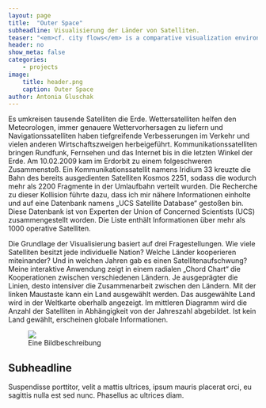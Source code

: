 ```yaml
---
layout: page
title:  "Outer Space"
subheadline: Visualisierung der Länder von Satelliten.
teaser: "<em>cf. city flows</em> is a comparative visualization environment of urban bike mobility designed to help citizens casually analyze three bike-sharing systems in the context of a public exhibition space."
header: no
show_meta: false
categories:
    - projects
image:
    title: header.png
    caption: Outer Space
author: Antonia Gluschak
---
```


Es umkreisen tausende Satelliten die Erde. Wettersatelliten helfen den Meteorologen, immer genauere Wettervorhersagen zu liefern und Navigationssatelliten haben tiefgreifende Verbesserungen im Verkehr und vielen anderen Wirtschaftszweigen herbeigeführt. Kommunikationssatelliten bringen Rundfunk, Fernsehen und das Internet bis in die letzten Winkel der Erde. Am 10.02.2009 kam im Erdorbit zu einem folgeschweren Zusammenstoß. Ein Kommunikationssatellit namens Iridium 33 kreuzte die Bahn des bereits ausgedienten Satelliten Kosmos 2251, sodass die wodurch mehr als 2200 Fragmente in der Umlaufbahn verteilt wurden. Die Recherche zu dieser Kollision führte dazu, dass ich mir nähere Informationen einholte und auf eine Datenbank namens „UCS Satellite Database“ gestoßen bin. Diese Datenbank ist von Experten der Union of Concerned Scientists (UCS) zusammengestellt worden. Die Liste enthält Informationen über mehr als 1000 operative Satelliten.

Die Grundlage der Visualisierung basiert auf drei Fragestellungen. Wie viele Satelliten besitzt jede individuelle Nation? Welche Länder kooperieren miteinander? Und in welchen Jahren gab es einen Satellitenaufschwung? Meine interaktive Anwendung zeigt in einem radialen „Chord Chart“ die Kooperationen zwischen verschiedenen Ländern. Je ausgeprägter die Linien, desto intensiver die Zusammenarbeit zwischen den Ländern. Mit der linken Maustaste kann ein Land ausgewählt werden. Das aus­gewählte Land wird in der Weltkarte oberhalb angezeigt. Im mittleren Diagramm wird die Anzahl der Satelliten in Abhängigkeit von der Jahreszahl abgebildet. Ist kein Land gewählt, erscheinen globale Informationen.



<figure>
  <img src="{{ site.urlimg }}/cf-2Screens.png" />
  <figcaption >Eine Bildbeschreibung</figcaption>
</figure>


## Subheadline
Suspendisse porttitor, velit a mattis ultrices, ipsum mauris placerat orci, eu sagittis nulla est sed nunc. Phasellus ac ultrices diam.
